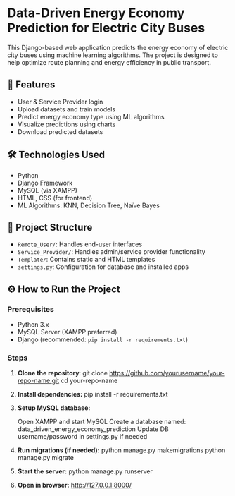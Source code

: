 # Data-Driven Energy Economy Prediction for Electric City Buses

This Django-based web application predicts the energy economy of electric city buses using machine learning algorithms. The project is designed to help optimize route planning and energy efficiency in public transport.

## 🚀 Features

- User & Service Provider login
- Upload datasets and train models
- Predict energy economy type using ML algorithms
- Visualize predictions using charts
- Download predicted datasets

## 🛠️ Technologies Used

- Python
- Django Framework
- MySQL (via XAMPP)
- HTML, CSS (for frontend)
- ML Algorithms: KNN, Decision Tree, Naïve Bayes

## 📁 Project Structure

- `Remote_User/`: Handles end-user interfaces
- `Service_Provider/`: Handles admin/service provider functionality
- `Template/`: Contains static and HTML templates
- `settings.py`: Configuration for database and installed apps

## ⚙️ How to Run the Project

### Prerequisites
- Python 3.x
- MySQL Server (XAMPP preferred)
- Django (recommended: `pip install -r requirements.txt`)

### Steps

1. **Clone the repository**:
   git clone https://github.com/yourusername/your-repo-name.git
   cd your-repo-name
   
2. **Install dependencies:**
   pip install -r requirements.txt
   
3. **Setup MySQL database:**
   
   Open XAMPP and start MySQL
   Create a database named: data_driven_energy_economy_prediction
   Update DB username/password in settings.py if needed
   
5. **Run migrations (if needed):**
   python manage.py makemigrations
   python manage.py migrate

7. **Start the server:**
   python manage.py runserver

9. **Open in browser:**
   http://127.0.0.1:8000/

     
